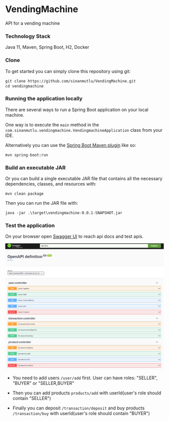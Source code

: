 # VendingMachine

API for a vending machine

### Technology Stack
Java 11, Maven, Spring Boot, H2, Docker

### Clone
To get started you can simply clone this repository using git:
```
git clone https://github.com/sinanmutlu/VendingMachine.git
cd vendingmachine
```

### Running the application locally

There are several ways to run a Spring Boot application on your local machine. 

One way is to execute the `main` method in the `com.sinanmutlu.vendingmachine.VendingmachineApplication` class from your IDE.

Alternatively you can use the [Spring Boot Maven plugin](https://docs.spring.io/spring-boot/docs/current/reference/html/build-tool-plugins-maven-plugin.html) like so:

```shell
mvn spring-boot:run
```

### Build an executable JAR

Or you can build a single executable JAR file that contains all the necessary dependencies, classes, and resources with:
```
mvn clean package
```
Then you can run the JAR file with:
```
java -jar .\target\vendingmachine-0.0.1-SNAPSHOT.jar
```

### Test the application

   On your browser open [Swagger UI](localhost:8083/swagger-ui/index.html) to
   reach api docs and test apis.
   
![](swagger.png)


* You need to add users `/user/add` first. User can have roles: "SELLER", "BUYER" or "SELLER,BUYER"


* Then you can add products `products/add` with userId(user's role should contain "SELLER")


* Finally you can deposit `/transaction/deposit` and buy products `/transaction/buy` with userId(user's role should contain "BUYER")